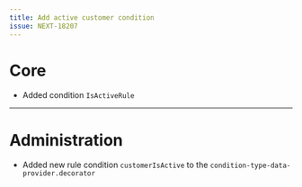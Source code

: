 ```yaml
---
title: Add active customer condition
issue: NEXT-18207
---
```

# Core
* Added condition `IsActiveRule`
___
# Administration
* Added new rule condition `customerIsActive` to the `condition-type-data-provider.decorator`
